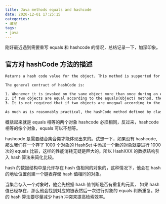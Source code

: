 ```yaml
---
title: Java methods equals and hashcode
date: 2020-12-01 17:25:15
categories:
- 编程
tags:
- java
---
```


刚好最近遇到需要重写 equals 和 hashcode 的情况，总结记录一下，加深印象。

## 官方对 hashCode 方法的描述

```txt
Returns a hash code value for the object. This method is supported for the benefit of hash tables such as those provided by HashMap.

The general contract of hashCode is:

1. Whenever it is invoked on the same object more than once during an execution of a Java application, the hashCode method must consistently return the same integer, provided no information used in equals comparisons on the object is modified. This integer need not remain consistent from one execution of an application to another execution of the same application.
2. If two objects are equal according to the equals(Object) method, then calling the hashCode method on each of the two objects must produce the same integer result.
3. It is not required that if two objects are unequal according to the equals(java.lang.Object) method, then calling the hashCode method on each of the two objects must produce distinct integer results. However, the programmer should be aware that producing distinct integer results for unequal objects may improve the performance of hash tables.

As much as is reasonably practical, the hashCode method defined by class Object does return distinct integers for distinct objects. (This is typically implemented by converting the internal address of the object into an integer, but this implementation technique is not required by the JavaTM programming language.)
```

概括起来就是 equals 相等的两个对象 hashcode 必须相同，反过来，hashcode 相等的像个对象，equals 可以不想等。

hashcode 是需要结合集合类才能体现出来的。试想一下，如果没有 hashcode, 那么我们在一个存了 1000 个对象的 HashSet 中添加一个新的对象就要进行 1000 次的 equals 比较，这样的性能消耗无疑是巨大的。所以 HashXXX 的数据结构引入 hash 算法来简化比较。

hash 的数据结构中是允许存在 hash 值相同的对象的，这种情况下，他会在 hash 的地址位置创建一个链表存储 hash 值相同的对象。

当集合存入一个对象时，他会先根据 hash 值判断是否有重复的元素， 如果 hash 值已经存在，那么他会找到对应的链表然后一次进行对象的 equals 判断重复。好的 hash 算法要尽量减少 hash 冲突来提高检索效率。